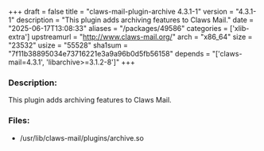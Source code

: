 +++
draft = false
title = "claws-mail-plugin-archive 4.3.1-1"
version = "4.3.1-1"
description = "This plugin adds archiving features to Claws Mail."
date = "2025-06-17T13:08:33"
aliases = "/packages/49586"
categories = ['xlib-extra']
upstreamurl = "http://www.claws-mail.org/"
arch = "x86_64"
size = "23532"
usize = "55528"
sha1sum = "7f11b38895034e73716221e3a9a96b0d5fb56158"
depends = "['claws-mail=4.3.1', 'libarchive>=3.1.2-8']"
+++
### Description: 
This plugin adds archiving features to Claws Mail.

### Files: 
* /usr/lib/claws-mail/plugins/archive.so
